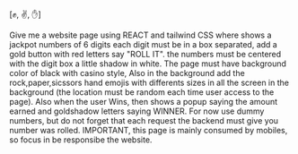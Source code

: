[✊, ✌️, ✋]

Give me a website page using REACT and tailwind CSS where shows a jackpot numbers of 6 digits each digit must be in a box separated, add a gold button with red letters say "ROLL IT". the numbers must be centered with the digit box a little shadow in white.
The page must have background color of black with casino style, Also in the background add the rock,paper,sicssors hand emojis with differents sizes in all the screen in the background (the location must be random each time user access to the page). Also when the user Wins, then shows a popup saying the amount earned and goldshadow letters saying WINNER.
For now use dummy numbers, but do not forget that each request the backend must give you number was rolled.
IMPORTANT, this page is mainly consumed by mobiles, so focus in be responsibe the website.